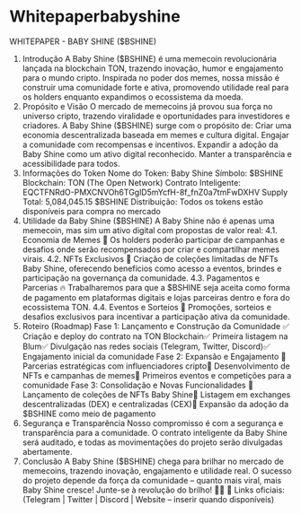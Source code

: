 # Whitepaperbabyshine
WHITEPAPER - BABY SHINE ($BSHINE)
1. Introdução
A Baby Shine ($BSHINE) é uma memecoin revolucionária lançada na blockchain TON, trazendo inovação, humor e engajamento para o mundo cripto. Inspirada no poder dos memes, nossa missão é construir uma comunidade forte e ativa, promovendo utilidade real para os holders enquanto expandimos o ecossistema da moeda.
2. Propósito e Visão
O mercado de memecoins já provou sua força no universo cripto, trazendo viralidade e oportunidades para investidores e criadores. A Baby Shine ($BSHINE) surge com o propósito de:
Criar uma economia descentralizada baseada em memes e cultura digital.
Engajar a comunidade com recompensas e incentivos.
Expandir a adoção da Baby Shine como um ativo digital reconhecido.
Manter a transparência e acessibilidade para todos.
3. Informações do Token
Nome do Token: Baby Shine
Símbolo: $BSHINE
Blockchain: TON (The Open Network)
Contrato Inteligente: EQCTFNRdO-PMXCNVOh6TGglD5mYcfH-8f_fnZ0a7tmFwDXHV
Supply Total: 5,084,045.15 $BSHINE
Distribuição: Todos os tokens estão disponíveis para compra no mercado
4. Utilidade da Baby Shine ($BSHINE)
A Baby Shine não é apenas uma memecoin, mas sim um ativo digital com propostas de valor real:
4.1. Economia de Memes 📢
Os holders poderão participar de campanhas e desafios onde serão recompensados por criar e compartilhar memes virais.
4.2. NFTs Exclusivos 🎨
Criação de coleções limitadas de NFTs Baby Shine, oferecendo benefícios como acesso a eventos, brindes e participação na governança da comunidade.
4.3. Pagamentos e Parcerias 🔥
Trabalharemos para que a $BSHINE seja aceita como forma de pagamento em plataformas digitais e lojas parceiras dentro e fora do ecossistema TON.
4.4. Eventos e Sorteios 🎉
Promoções, sorteios e desafios exclusivos para incentivar a participação ativa da comunidade.
5. Roteiro (Roadmap)
Fase 1: Lançamento e Construção da Comunidade
✅ Criação e deploy do contrato na TON Blockchain✅ Primeira listagem na Blum✅ Divulgação nas redes sociais (Telegram, Twitter, Discord)✅ Engajamento inicial da comunidade
Fase 2: Expansão e Engajamento
🔹 Parcerias estratégicas com influenciadores cripto🔹 Desenvolvimento de NFTs e campanhas de memes🔹 Primeiros eventos e competições para a comunidade
Fase 3: Consolidação e Novas Funcionalidades
🚀 Lançamento de coleções de NFTs Baby Shine🚀 Listagem em exchanges descentralizadas (DEX) e centralizadas (CEX)🚀 Expansão da adoção da $BSHINE como meio de pagamento
6. Segurança e Transparência
Nosso compromisso é com a segurança e transparência para a comunidade. O contrato inteligente da Baby Shine será auditado, e todas as movimentações do projeto serão divulgadas abertamente.
7. Conclusão
A Baby Shine ($BSHINE) chega para brilhar no mercado de memecoins, trazendo inovação, engajamento e utilidade real. O sucesso do projeto depende da força da comunidade – quanto mais viral, mais Baby Shine cresce!
Junte-se à revolução do brilho! 🚀✨
🔗 Links oficiais:(Telegram | Twitter | Discord | Website – inserir quando disponíveis)
